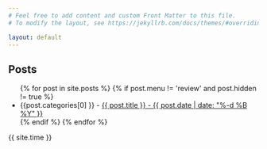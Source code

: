```yaml
---
# Feel free to add content and custom Front Matter to this file.
# To modify the layout, see https://jekyllrb.com/docs/themes/#overriding-theme-defaults

layout: default
---
```


<div class="home">

<!-- <img src="/assets/2019-01-11/6.jpg" />   -->
<h2>Posts</h2>


<ul>
  {% for post in site.posts %}
    {% if post.menu != 'review' and post.hidden != true %}
    <li>{{post.categories[0] }} - 
      <a href="{{ post.url }}">{{ post.title }} - {{ post.date | date: "%-d %B %Y" }} </a>
    </li>
    {% endif %}
  {% endfor %}
</ul>



<!-- <h1>Posts by Category</h1>

{% assign items = site.categories | sort %}
{% for category in items %}
  <h3>{{ category[0] }}</h3>
  <ul>
    {% for post in category[1] %}
      {% if post.menu != 'review' %}
        <li><a href="{{ post.url }}">{{ post.title }} - {{ post.date | date: "%-d %B %Y" }} </a></li>
      {% endif %}
    {% endfor %}
  </ul>
{% endfor %}


<h1>Posts by Tag</h1>

{% assign items = site.tags | sort %}
{% for tags in items %}
  <h3>{{ tags[0] }}</h3>
  <ul>
    {% for post in tags[1] %}
      {% if post.menu != 'review' %}
        <li><a href="{{ post.url }}">{{ post.title }} - {{ post.date | date: "%-d %B %Y" }} </a></li>
      {% endif %}
    {% endfor %}
  </ul>
{% endfor %} -->


{{ site.time }}

</div>